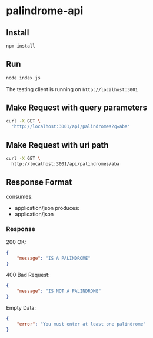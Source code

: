 # palindrome-api

## Install
``` bash
npm install
```

## Run
``` bash
node index.js
```
The testing client is running on `http://localhost:3001`

## Make Request with query parameters
``` bash
curl -X GET \
  'http://localhost:3001/api/palindromes?q=aba'
```

## Make Request with uri path
``` bash
curl -X GET \
  http://localhost:3001/api/palindromes/aba
```

## Response Format
consumes:
  - application/json
produces:
  - application/json
  
### Response 
  200 OK:
``` json
{
    "message": "IS A PALINDROME"
}
```
  400 Bad Request:
``` json
{
    "message": "IS NOT A PALINDROME"
}
```
  Empty Data:
``` json
{
    "error": "You must enter at least one palindrome"
}
```
